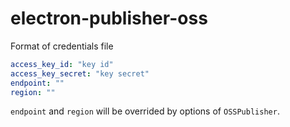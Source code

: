 # electron-publisher-oss

Format of credentials file
```yaml
access_key_id: "key id"
access_key_secret: "key secret"
endpoint: ""
region: ""
```

`endpoint` and `region` will be overrided by options of `OSSPublisher`.
